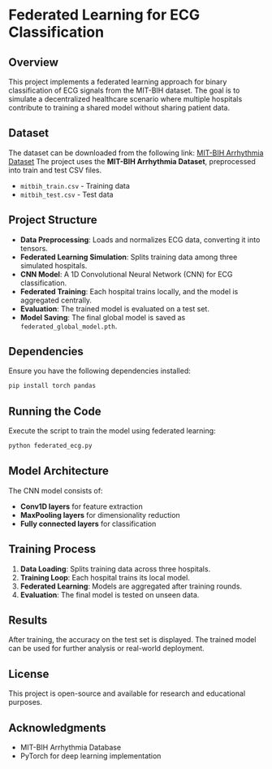 # Federated Learning for ECG Classification

## Overview
This project implements a federated learning approach for binary classification of ECG signals from the MIT-BIH dataset. The goal is to simulate a decentralized healthcare scenario where multiple hospitals contribute to training a shared model without sharing patient data.

## Dataset
The dataset can be downloaded from the following link:
[MIT-BIH Arrhythmia Dataset](https://www.physionet.org/content/mitdb/1.0.0/)
The project uses the **MIT-BIH Arrhythmia Dataset**, preprocessed into train and test CSV files.

- `mitbih_train.csv` - Training data
- `mitbih_test.csv` - Test data

## Project Structure
- **Data Preprocessing**: Loads and normalizes ECG data, converting it into tensors.
- **Federated Learning Simulation**: Splits training data among three simulated hospitals.
- **CNN Model**: A 1D Convolutional Neural Network (CNN) for ECG classification.
- **Federated Training**: Each hospital trains locally, and the model is aggregated centrally.
- **Evaluation**: The trained model is evaluated on a test set.
- **Model Saving**: The final global model is saved as `federated_global_model.pth`.

## Dependencies
Ensure you have the following dependencies installed:
```bash
pip install torch pandas
```

## Running the Code
Execute the script to train the model using federated learning:
```bash
python federated_ecg.py
```

## Model Architecture
The CNN model consists of:
- **Conv1D layers** for feature extraction
- **MaxPooling layers** for dimensionality reduction
- **Fully connected layers** for classification

## Training Process
1. **Data Loading**: Splits training data across three hospitals.
2. **Training Loop**: Each hospital trains its local model.
3. **Federated Learning**: Models are aggregated after training rounds.
4. **Evaluation**: The final model is tested on unseen data.

## Results
After training, the accuracy on the test set is displayed. The trained model can be used for further analysis or real-world deployment.

## License
This project is open-source and available for research and educational purposes.

## Acknowledgments
- MIT-BIH Arrhythmia Database
- PyTorch for deep learning implementation


